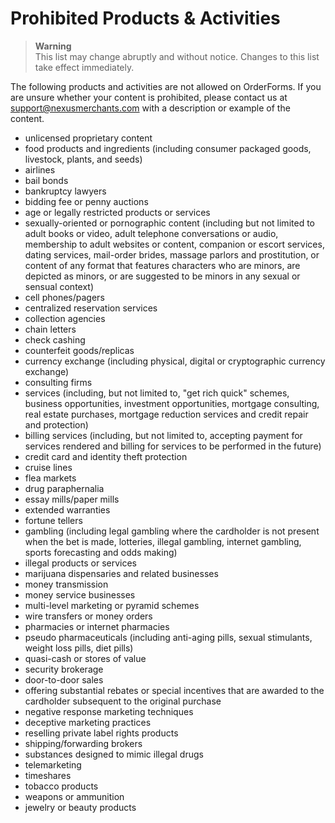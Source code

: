 # Prohibited Products & Activities

> **Warning**  
> This list may change abruptly and without notice. Changes to this list take effect immediately.

The following products and activities are not allowed on OrderForms. If you are unsure whether your content is prohibited, please contact us at [support@nexusmerchants.com](mailto:support@nexusmerchants.com) with a description or example of the content.

<div class="content-list" markdown="1">

* unlicensed proprietary content
* food products and ingredients (including consumer packaged goods, livestock, plants, and seeds)
* airlines
* bail bonds
* bankruptcy lawyers
* bidding fee or penny auctions
* age or legally restricted products or services
* sexually-oriented or pornographic content (including but not limited to adult books or video, adult telephone conversations or audio, membership to adult websites or content, companion or escort services, dating services, mail-order brides, massage parlors and prostitution, or content of any format that features characters who are minors, are depicted as minors, or are suggested to be minors in any sexual or sensual context)
* cell phones/pagers
* centralized reservation services
* collection agencies
* chain letters
* check cashing
* counterfeit goods/replicas
* currency exchange (including physical, digital or cryptographic currency exchange)
* consulting firms
* services (including, but not limited to, "get rich quick" schemes, business opportunities, investment opportunities, mortgage consulting, real estate purchases, mortgage reduction services and credit repair and protection)
* billing services (including, but not limited to, accepting payment for services rendered and billing for services to be performed in the future)
* credit card and identity theft protection
* cruise lines
* flea markets
* drug paraphernalia
* essay mills/paper mills
* extended warranties
* fortune tellers
* gambling (including legal gambling where the cardholder is not present when the bet is made, lotteries, illegal gambling, internet gambling, sports forecasting and odds making)
* illegal products or services
* marijuana dispensaries and related businesses
* money transmission
* money service businesses
* multi-level marketing or pyramid schemes
* wire transfers or money orders
* pharmacies or internet pharmacies
* pseudo pharmaceuticals (including anti-aging pills, sexual stimulants, weight loss pills, diet pills)
* quasi-cash or stores of value
* security brokerage
* door-to-door sales
* offering substantial rebates or special incentives that are awarded to the cardholder subsequent to the original purchase
* negative response marketing techniques
* deceptive marketing practices
* reselling private label rights products
* shipping/forwarding brokers
* substances designed to mimic illegal drugs
* telemarketing
* timeshares
* tobacco products
* weapons or ammunition
* jewelry or beauty products

</div>
